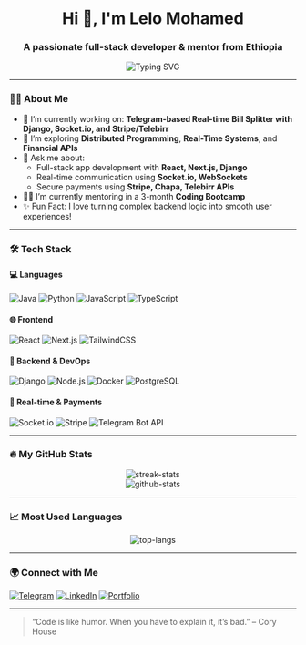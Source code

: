 <h1 align="center">Hi 👋, I'm Lelo Mohamed</h1>
<h3 align="center">A passionate full-stack developer & mentor from Ethiopia</h3>

<p align="center">
  <img src="https://readme-typing-svg.demolab.com/?lines=Full-stack%20Developer;Distributed%20Systems%20Enthusiast;Real-time%20App%20Builder;Lifelong%20Learner&center=true&width=440&height=45&color=00F59B&vCenter=true&pause=1000&size=22" alt="Typing SVG" />
</p>

---

### 👨‍💻 About Me
- 🔭 I’m currently working on: **Telegram-based Real-time Bill Splitter with Django, Socket.io, and Stripe/Telebirr**
- 🧠 I’m exploring **Distributed Programming**, **Real-Time Systems**, and **Financial APIs**
- 💬 Ask me about:
  - Full-stack app development with **React, Next.js, Django**
  - Real-time communication using **Socket.io, WebSockets**
  - Secure payments using **Stripe, Chapa, Telebirr APIs**
- 🧑‍🏫 I’m currently mentoring in a 3-month **Coding Bootcamp**
- ✨ Fun Fact: I love turning complex backend logic into smooth user experiences!

---

### 🛠️ Tech Stack

#### 💻 Languages
![Java](https://img.shields.io/badge/Java-ED8B00?style=for-the-badge&logo=java&logoColor=white)
![Python](https://img.shields.io/badge/Python-3670A0?style=for-the-badge&logo=python&logoColor=white)
![JavaScript](https://img.shields.io/badge/JavaScript-F7DF1E?style=for-the-badge&logo=javascript&logoColor=black)
![TypeScript](https://img.shields.io/badge/TypeScript-007ACC?style=for-the-badge&logo=typescript&logoColor=white)

#### 🌐 Frontend
![React](https://img.shields.io/badge/React-20232A?style=for-the-badge&logo=react&logoColor=61DAFB)
![Next.js](https://img.shields.io/badge/Next.js-000?style=for-the-badge&logo=next.js&logoColor=white)
![TailwindCSS](https://img.shields.io/badge/Tailwind-06B6D4?style=for-the-badge&logo=tailwindcss&logoColor=white)

#### 🧩 Backend & DevOps
![Django](https://img.shields.io/badge/Django-092E20?style=for-the-badge&logo=django&logoColor=white)
![Node.js](https://img.shields.io/badge/Node.js-339933?style=for-the-badge&logo=nodedotjs&logoColor=white)
![Docker](https://img.shields.io/badge/Docker-2496ED?style=for-the-badge&logo=docker&logoColor=white)
![PostgreSQL](https://img.shields.io/badge/PostgreSQL-336791?style=for-the-badge&logo=postgresql&logoColor=white)

#### 📡 Real-time & Payments
![Socket.io](https://img.shields.io/badge/Socket.io-010101?style=for-the-badge&logo=socket.io&logoColor=white)
![Stripe](https://img.shields.io/badge/Stripe-008CDD?style=for-the-badge&logo=stripe&logoColor=white)
![Telegram Bot API](https://img.shields.io/badge/Telegram%20Bot-2CA5E0?style=for-the-badge&logo=telegram&logoColor=white)

---

### 🔥 My GitHub Stats

<p align="center">
  <img src="https://github-readme-streak-stats.herokuapp.com/?user=your-github-username&theme=radical" alt="streak-stats" />
  <br>
  <img src="https://github-readme-stats.vercel.app/api?username=your-github-username&show_icons=true&theme=radical&count_private=true&hide=issues" alt="github-stats"/>
</p>

---

### 📈 Most Used Languages

<p align="center">
  <img src="https://github-readme-stats.vercel.app/api/top-langs/?username=your-github-username&layout=compact&theme=tokyonight&langs_count=6" alt="top-langs" />
</p>

---

### 🌍 Connect with Me

[![Telegram](https://img.shields.io/badge/Telegram-2CA5E0?style=for-the-badge&logo=telegram&logoColor=white)](https://t.me/your-telegram-handle)
[![LinkedIn](https://img.shields.io/badge/LinkedIn-blue?style=for-the-badge&logo=linkedin&logoColor=white)](https://linkedin.com/in/your-link)
[![Portfolio](https://img.shields.io/badge/Portfolio-121212?style=for-the-badge&logo=vercel&logoColor=white)](https://yourportfolio.com)

---

> “Code is like humor. When you have to explain it, it’s bad.” – Cory House
